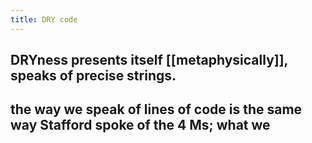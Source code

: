 ```yaml
---
title: DRY code
---
```


## DRYness presents itself [[metaphysically]], speaks of precise strings.
## the way we speak of lines of code is the same way Stafford spoke of the 4 Ms; what we
##

